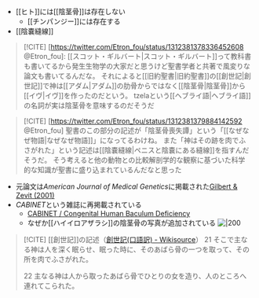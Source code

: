 - [[ヒト]]には[[陰茎骨]]は存在しない
	- [[チンパンジー]]には存在する
- [[陰嚢縫線]]

> [!CITE] [https://twitter.com/Etron_fou/status/1312381378336452608 @Etron_fou]:
> [[スコット・ギルバート|スコット・ギルバート]]って教科書も書いてるから発生生物学の大家だと思うけど聖書学者と共著で風変りな論文も書いてるんだな。
> それによると[[旧約聖書|旧約聖書]]の[[創世記|創世記]]で神は[[アダム|アダム]]の肋骨からではなく[[陰茎骨|陰茎骨]]から[[イヴ|イヴ]]を作ったのだという。
> tzelaという[[ヘブライ語|ヘブライ語]]の名詞が実は陰茎骨を意味するのだそうだ

> [!CITE] [https://twitter.com/Etron_fou/status/1312381379884142592 @Etron_fou]
> 聖書のこの部分の記述が「陰茎骨喪失譚」という「[[なぜなぜ物語|なぜなぜ物語]]」になってるわけね。
> また「神はその跡を肉でふさがれた」という記述は[[陰嚢縫線|ペニスと陰嚢にある縫線]]を指すんだそうだ。
> そう考えると他の動物との比較解剖学的な観察に基づいた科学的な知識が聖書に盛り込まれているんだなと思った

-  元論文は*American Journal of Medical Genetics*に掲載された[Gilbert & Zevit (2001)](https://doi.org/10.1002/ajmg.1387)
- *CABINET*という雑誌に再掲載されている
	- [CABINET / Congenital Human Baculum Deficiency](https://www.cabinetmagazine.org/issues/28/gilbert_zevit.php)
	- なぜか[[ハイイロアザラシ]]の陰茎骨の写真が追加されている
 	![|200](https://www.cabinetmagazine.org/issues/28/cabinet_028_gilbert_scott_f_zevit_ziony_001.jpg)


> [!CITE] [[創世記]]の記述（[創世記(口語訳) - Wikisource](https://ja.wikisource.org/wiki/創世記(口語訳))）
> 21 そこで主なる神は人を深く眠らせ、眠った時に、そのあばら骨の一つを取って、その所を肉でふさがれた。
> 
> 22 主なる神は人から取ったあばら骨でひとりの女を造り、人のところへ連れてこられた。
